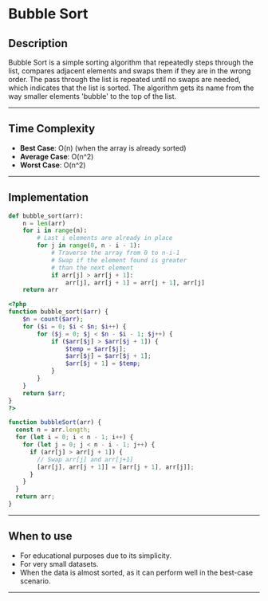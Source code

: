 # Bubble Sort

## Description

Bubble Sort is a simple sorting algorithm that repeatedly steps through the list, compares adjacent elements and swaps them if they are in the wrong order. The pass through the list is repeated until no swaps are needed, which indicates that the list is sorted. The algorithm gets its name from the way smaller elements 'bubble' to the top of the list.

---

## Time Complexity

- **Best Case**: O(n) (when the array is already sorted)
- **Average Case**: O(n^2)
- **Worst Case**: O(n^2)

---

## Implementation

```python
def bubble_sort(arr):
    n = len(arr)
    for i in range(n):
        # Last i elements are already in place
        for j in range(0, n - i - 1):
            # Traverse the array from 0 to n-i-1
            # Swap if the element found is greater
            # than the next element
            if arr[j] > arr[j + 1]:
                arr[j], arr[j + 1] = arr[j + 1], arr[j]
    return arr
```

```php
<?php
function bubble_sort($arr) {
    $n = count($arr);
    for ($i = 0; $i < $n; $i++) {
        for ($j = 0; $j < $n - $i - 1; $j++) {
            if ($arr[$j] > $arr[$j + 1]) {
                $temp = $arr[$j];
                $arr[$j] = $arr[$j + 1];
                $arr[$j + 1] = $temp;
            }
        }
    }
    return $arr;
}
?>
```

```javascript
function bubbleSort(arr) {
  const n = arr.length;
  for (let i = 0; i < n - 1; i++) {
    for (let j = 0; j < n - i - 1; j++) {
      if (arr[j] > arr[j + 1]) {
        // Swap arr[j] and arr[j+1]
        [arr[j], arr[j + 1]] = [arr[j + 1], arr[j]];
      }
    }
  }
  return arr;
}
```

---

## When to use

- For educational purposes due to its simplicity.
- For very small datasets.
- When the data is almost sorted, as it can perform well in the best-case scenario.

---
